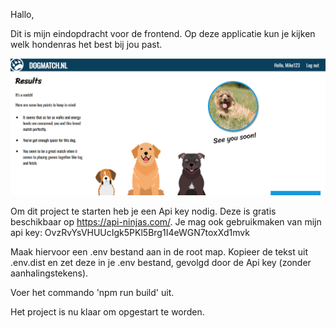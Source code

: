 Hallo,

Dit is mijn eindopdracht voor de frontend. Op deze applicatie kun je kijken welk hondenras het best bij jou past. 

![img.png](img.png)

Om dit project te starten heb je een Api key nodig. 
Deze is gratis beschikbaar op https://api-ninjas.com/. 
Je mag ook gebruikmaken van mijn api key: OvzRvYsVHUUcIgk5PKl5Brg1I4eWGN7toxXd1mvk 

Maak hiervoor een .env bestand aan in de root map. 
Kopieer de tekst uit .env.dist en zet deze in je .env bestand, gevolgd door de Api key (zonder aanhalingstekens). 

Voer het commando 'npm run build' uit.  

Het project is nu klaar om opgestart te worden.